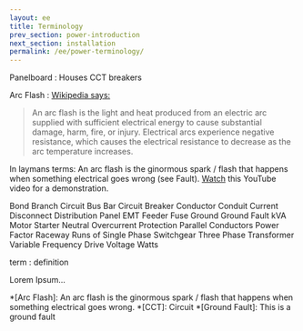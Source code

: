 ```yaml
---
layout: ee
title: Terminology
prev_section: power-introduction
next_section: installation
permalink: /ee/power-terminology/
---
```


Panelboard
: Houses CCT breakers  
  
Arc Flash
: [Wikipedia says:](http://en.wikipedia.org/wiki/Arc_flash)

> An arc flash is the light and heat produced from an electric arc supplied with sufficient electrical energy to cause substantial damage, harm, fire, or injury. Electrical arcs experience negative resistance, which causes the electrical resistance to decrease as the arc temperature increases.
 
In laymans terms: An arc flash is the ginormous spark / flash that happens when something electrical goes wrong (see Fault). [Watch](http://goo.gl/KFDkxk) this YouTube video for a demonstration. 


Bond
Branch Circuit
Bus Bar
Circuit Breaker
Conductor
Conduit
Current
Disconnect
Distribution Panel
EMT
Feeder
Fuse
Ground
Ground Fault
kVA
Motor Starter
Neutral
Overcurrent Protection
Parallel Conductors
Power Factor
Raceway
Runs of
Single Phase
Switchgear
Three Phase
Transformer
Variable Frequency Drive
Voltage
Watts




term
: definition

Lorem Ipsum...

*[Arc Flash]: An arc flash is the ginormous spark / flash that happens when something electrical goes wrong.
*[CCT]: Circuit
*[Ground Fault]: This is a ground fault